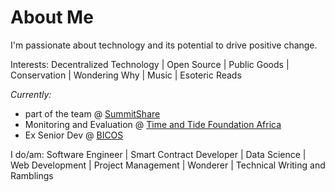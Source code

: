 <!-- # content/about.md -->

# About Me

I'm passionate about technology and its potential to drive positive change.

Interests: Decentralized Technology | Open Source | Public Goods | Conservation | Wondering Why | Music | Esoteric Reads

*Currently:*

- part of the team @ [SummitShare](https://summitshare.co)
- Monitoring and Evaluation @ [Time and Tide Foundation Africa](https://timeandtidefoundation.org/)
- Ex Senior Dev @ [BICOS](https://x.com/bicos_zm?s=21)

I do/am: Software Engineer | Smart Contract Developer | Data Science | Web Development | Project Management | Wonderer | Technical Writing and Ramblings
